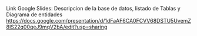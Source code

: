 Link Google Slides: Descripcion de la base de datos, listado de Tablas y Diagrama de entidades
https://docs.google.com/presentation/d/1dFaAF6CA0FCVV68DSTU5UvemZ8IS22q00qeJ9mqV2bA/edit?usp=sharing
